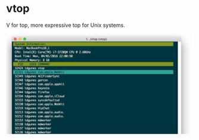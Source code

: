 # vtop
V for top, more expressive top for Unix systems.

![image](https://raw.githubusercontent.com/tdgunes/vtop/master/vtop.png)

